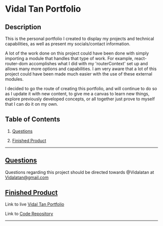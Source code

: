 # Vidal Tan Portfolio

## Description

This is the personal portfolio I created to display my projects and technical capabilities, as well as present my socials/contact information.

A lot of the work done on this project could have been done with simply importing a module that handles that type of work. For example, react-router-dom accomplishes what I did with my 'routerContext' set up and allows many more options and capabilities. I am very aware that a lot of this project could have been made much easier with the use of these external modules.

I decided to go the route of creating this portfolio, and will continue to do so as I update it with new content, to give me a canvas to learn new things, explore previously developed concepts, or all together just prove to myself that I can do it on my own.
## Table of Contents

1.  [Questions](#questions)

2.  [Finished Product](#finished-product)

---

## [Questions](#questions)

 Questions regarding this project should be directed towards @Vidalatan at Vidalatan@gmail.com

## [Finished Product](#finished_product)

Link to live [Vidal Tan Portfolio](https://ReactPortfolio.github.io/vidalatan)

Link to [Code Repository](https://github.com/{git-username}/{project-name})

---



